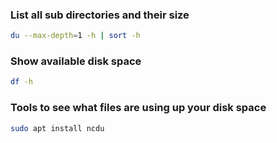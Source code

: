 ### List all sub directories and their size
```bash
du --max-depth=1 -h | sort -h
```


### Show available disk space
```bash
df -h
```


### Tools to see what files are using up your disk space
```bash
sudo apt install ncdu
```
